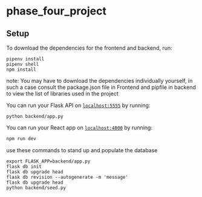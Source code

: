 # phase_four_project

## Setup

To download the dependencies for the frontend and backend, run:

```console
pipenv install
pipenv shell
npm install
```
note: You may have to download the dependencies individually yourself, in such a case consult the package.json file in Frontend and pipfile in backend to view the list of libraries used in the project

You can run your Flask API on [`localhost:5555`](http://localhost:5555) by
running:

```console
python backend/app.py
```

You can run your React app on [`localhost:4000`](http://localhost:3000) by
running:

```sh
npm run dev
```

use these commands to stand up and populate the database

```console
export FLASK_APP=backend/app.py
flask db init
flask db upgrade head
flask db revision --autogenerate -m 'message'
flask db upgrade head
python backend/seed.py
```


